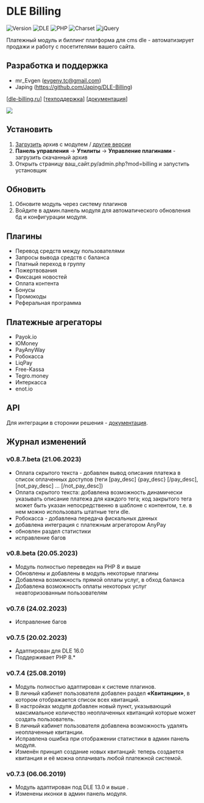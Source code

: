 # DLE Billing

![Version](https://img.shields.io/badge/Version-0.8.7Œ.beta-blue.svg?style=flat-square "Version")
![DLE](https://img.shields.io/badge/DLE-13.0+-green.svg?style=flat-square "DLE")
![PHP](https://img.shields.io/badge/PHP-8+-blue.svg?style=flat-square "PHP")
![Charset](https://img.shields.io/badge/Charset-utf--8-red.svg?style=flat-square "Charset")
![jQuery](https://img.shields.io/badge/jQuery-3.0+-yellow.svg?style=flat-square "jQuery")

Платежный модуль и биллинг платформа для cms dle - автоматизирует продажи и работу с посетителями вашего сайта.

## Разработка и поддержка
- mr_Evgen (evgeny.tc@gmail.com)
- Japing (https://github.com/Japing/DLE-Billing)

[[dle-billing.ru](https://dle-billing.ru/ "dle-billing.ru")] [[техподдержка](https://dle-billing.ru/support/index.php?a=add)] [[документация](https://dle-billing.ru/doc/)]

[![](https://dle-billing.ru/img/yoodonate.png)](https://yoomoney.ru/fundraise/RKcDogSR19k.230521)

## Установить
1. [Загрузить](https://github.com/evgeny-tc/dle-billing-module/releases/download/beta-10-06/archive.zip "Скачать архив")  архив с модулем / [другие версии](https://github.com/evgeny-tc/dle-billing-module/releases)
2. **Панель управления** -> **Утилиты** -> **Управление плагинами** - загрузить скачанный архив
3. Открыть страницу ваш_сайт.ру/admin.php?mod=billing и запустить установщик

## Обновить
1. Обновите модуль через систему плагинов
2. Войдите в админ.панель модуля для автоматического обновления бд и конфигурации модуля.

## Плагины
- Перевод средств между пользователями
- Запросы вывода средств с баланса
- Платный переход в группу
- Пожертвования
- Фиксация новостей
- Оплата контента
- Бонусы
- Промокоды
- Реферальная программа

## Платежные агрегаторы
- Payok.io
- ЮMoney
- PayAnyWay
- Робокасса
- LiqPay
- Free-Kassa
- Tegro.money
- Интеркасса
- enot.io

## API
Для интеграции в сторонии решения - [документация](https://dle-billing.ru/doc/api "документация").

## Журнал изменений

### v0.8.7.beta (21.06.2023)
- Оплата скрытого текста - добавлен вывод описания платежа в список оплаченных доступов (теги [pay_desc] {pay_desc} [/pay_desc], [not_pay_desc] ... [/not_pay_desc])
- Оплата скрытого текста: добавлена возможность динамически указывать описание платежа для каждого тега; код закрытого тега может быть указан непосредственно в шаблоне с контентом, т.е. в нем можно использовать штатные теги dle.
- Робокасса - добавлена передача фискальных данных
- добавлена интеграция с платежным агрегатором AnyPay
- обновлен раздел статистики
- исправление багов

### v0.8.beta (20.05.2023)
- Модуль полностью переведен на PHP 8 и выше
- Обновлены и добавлены в модуль некоторые плагины
- Добавлена возможность прямой оплаты услуг, в обход баланса
- Добавлена возможность оплаты некоторых услуг неавторизованным пользователям

### v0.7.6 (24.02.2023)
- Исправление багов

### v0.7.5 (20.02.2023)
- Адаптирован для DLE 16.0
- Поддерживает PHP 8.*

### v0.7.4 (25.08.2019)
- Модуль полностью адаптирован к системе плагинов.
- В личный кабинет пользователя добавлен раздел **«Квитанции»**, в котором отображается список всех квитанций.
- В настройках модуля добавлен новый пункт, указывающий максимальное количество неоплаченных квитанций которые может создать пользователь.
- В личный кабинет пользователя добавлена возможность удалять неоплаченные квитанции.
- Исправлена ошибка при отображении статистики в админ панель модуля.
- Изменён принцип создание новых квитанций: теперь создается квитанция и её можна оплачивать любой платежной системой.

### v0.7.3 (06.06.2019)
- Модуль адаптирован под DLE 13.0 и выше .
- Изменены иконки в админ панель модуля.

